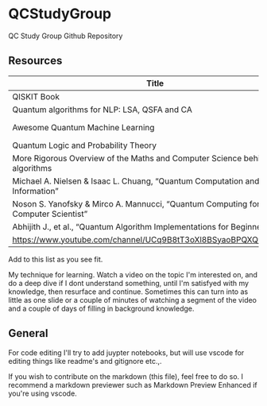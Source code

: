 # QCStudyGroup
QC Study Group Github Repository

## Resources

| Title | Study Resources | Contributor |
| ------| --------------- | ----------- |
| QISKIT Book | https://qiskit.org/textbook/preface.html  | |
| Quantum algorithms for NLP: LSA, QSFA and CA | https://www.youtube.com/watch?v=d-Lfdfy-xw8 | |
| Awesome Quantum Machine Learning | https://github.com/krishnakumarsekar/awesome-quantum-machine-learning (Thanks Ryan)| |
| Quantum Logic and Probability Theory | https://plato.stanford.edu/entries/qt-quantlog/ | Ryan30 |
| More Rigorous Overview of the Maths and Computer Science behind the algorithms | https://lapastillaroja.net/wp-content/uploads/2016/09/Intro_to_QC_Vol_1_Loceff.pdf | 
|Michael A. Nielsen & Isaac L. Chuang, “Quantum Computation and Quantum Information”| http://mmrc.amss.cas.cn/tlb/201702/W020170224608149940643.pdf |
|Noson S. Yanofsky & Mirco A. Mannucci, “Quantum Computing for Computer Scientist”| https://www.mobt3ath.com/uplode/book/book-71712.pdf |
|Abhijith J., et al., “Quantum Algorithm Implementations for Beginners”|https://arxiv.org/pdf/1804.03719.pdf |
|https://www.youtube.com/channel/UCq9B8tT3oXl8BSyaoBPQXQw/playlists |

Add to this list as you see fit.



My technique for learning.
Watch a video on the topic I'm interested on, and do a deep dive if I dont understand something, until I'm satisfyed with my knowledge, then resurface and continue. Sometimes this can turn into as little as one slide or a couple of minutes of watching a segment of the video and a couple of days of filling in background knowledge.


## General

For code editing I'll try to add juypter notebooks, but will use vscode for editing things like readme's and gitignore etc.,. 

If you wish to contribute on the markdown (this file), feel free to do so. I recommend a markdown previewer such as Markdown Preview Enhanced if you're using vscode.



    





